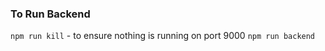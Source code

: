 ### To Run Backend
```npm run kill``` - to ensure nothing is running on port 9000
```npm run backend```